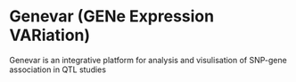 # Genevar (GENe Expression VARiation)
Genevar is an integrative platform for analysis and visulisation of SNP-gene association in QTL studies
